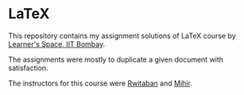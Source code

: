 # LaTeX
 This repository contains my assignment solutions of LaTeX course by [Learner's Space, IIT Bombay](https://gymkhana.iitb.ac.in/~ugacademics/learnerspace_2020/course_details.php?course_code=14).

 The assignments were mostly to duplicate a given document with satisfaction.
 
 The instructors for this course were [Rwitaban](https://www.cse.iitb.ac.in/~rwitaban/) and [Mihir](https://www.cse.iitb.ac.in/~vahanwala/).